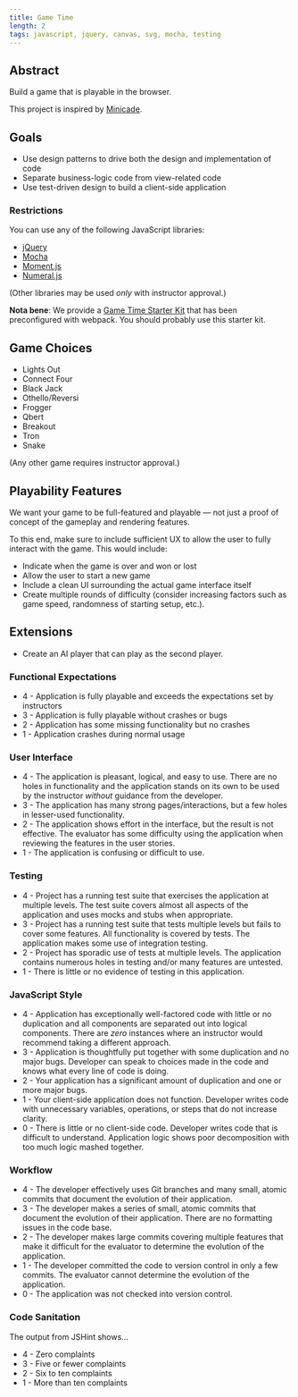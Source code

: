 ```yaml
---
title: Game Time
length: 2
tags: javascript, jquery, canvas, svg, mocha, testing
---
```


## Abstract

Build a game that is playable in the browser.

This project is inspired by [Minicade](http://minica.de/).

## Goals

* Use design patterns to drive both the design and implementation of code
* Separate business-logic code from view-related code
* Use test-driven design to build a client-side application

### Restrictions

You can use any of the following JavaScript libraries:

* [jQuery](http://jquery.com/)
* [Mocha](http://mochajs.org/)
* [Moment.js](http://momentjs.com)
* [Numeral.js](http://numeraljs.com)

(Other libraries may be used *only* with instructor approval.)

**Nota bene**: We provide a [Game Time Starter Kit](https://github.com/turingschool-examples/game-time-starter-kit-FEm1) that has been preconfigured with webpack. You should probably use this starter kit.

## Game Choices

- Lights Out
- Connect Four
- Black Jack
- Othello/Reversi
- Frogger
- Qbert
- Breakout
- Tron
- Snake

(Any other game requires instructor approval.)

## Playability Features

We want your game to be full-featured and playable — not just a proof of concept of the gameplay and rendering features.

To this end, make sure to include sufficient UX to allow the user to fully interact with the game. This would include:

* Indicate when the game is over and won or lost
* Allow the user to start a new game
* Include a clean UI surrounding the actual game interface itself
* Create multiple rounds of difficulty (consider increasing factors such as game speed, randomness of starting setup, etc.).

## Extensions

* Create an AI player that can play as the second player.

### Functional Expectations

* 4 - Application is fully playable and exceeds the expectations set by instructors
* 3 - Application is fully playable without crashes or bugs
* 2 - Application has some missing functionality but no crashes
* 1 - Application crashes during normal usage

### User Interface

* 4 - The application is pleasant, logical, and easy to use. There are no holes in functionality and the application stands on its own to be used by the instructor _without_ guidance from the developer.
* 3 - The application has many strong pages/interactions, but a few holes in lesser-used functionality.
* 2 - The application shows effort in the interface, but the result is not effective. The evaluator has some difficulty using the application when reviewing the features in the user stories.
* 1 - The application is confusing or difficult to use.

### Testing

* 4 - Project has a running test suite that exercises the application at multiple levels. The test suite covers almost all aspects of the application and uses mocks and stubs when appropriate.
* 3 - Project has a running test suite that tests multiple levels but fails to cover some features. All functionality is covered by tests. The application makes some use of integration testing.
* 2 - Project has sporadic use of tests at multiple levels. The application contains numerous holes in testing and/or many features are untested.
* 1 - There is little or no evidence of testing in this application.

### JavaScript Style

* 4 - Application has exceptionally well-factored code with little or no duplication and all components are separated out into logical components. There are _zero_ instances where an instructor would recommend taking a different approach.
* 3 - Application is thoughtfully put together with some duplication and no major bugs. Developer can speak to choices made in the code and knows what every line of code is doing.
* 2 - Your application has a significant amount of duplication and one or more major bugs.
* 1 - Your client-side application does not function. Developer writes code with unnecessary variables, operations, or steps that do not increase clarity.
* 0 - There is little or no client-side code. Developer writes code that is difficult to understand. Application logic shows poor decomposition with too much logic mashed together.

### Workflow

* 4 - The developer effectively uses Git branches and many small, atomic commits that document the evolution of their application.
* 3 - The developer makes a series of small, atomic commits that document the evolution of their application. There are no formatting issues in the code base.
* 2 - The developer makes large commits covering multiple features that make it difficult for the evaluator to determine the evolution of the application.
* 1 - The developer committed the code to version control in only a few commits. The evaluator cannot determine the evolution of the application.
* 0 - The application was not checked into version control.

### Code Sanitation

The output from JSHint shows…

* 4 - Zero complaints
* 3 - Five or fewer complaints
* 2 - Six to ten complaints
* 1 - More than ten complaints
